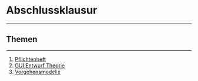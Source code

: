 # Abschlussklausur
___
## Themen
___
1. [Pflichtenheft](/09%20-%20Software/software_pflichtenheft)
2. [GUI Entwurf Theorie](/09%20-%20Software/software_gui_theorie)
3. [Vorgehensmodelle](/09%20-%20Software/software_vorgehensmodelle)